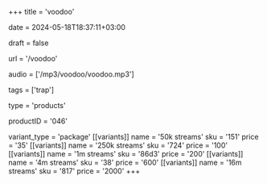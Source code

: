 +++
title = 'voodoo'

date = 2024-05-18T18:37:11+03:00

draft = false

url = '/voodoo'

audio = ['/mp3/voodoo/voodoo.mp3']

tags = ['trap']

type = 'products'

productID = '046'

variant_type = 'package'
[[variants]]
name = '50k streams'
sku = '151'
price = '35'
[[variants]]
name = '250k streams'
sku = '724'
price = '100'
[[variants]]
name = '1m streams'
sku = '86d3'
price = '200'
[[variants]]
name = '4m streams'
sku = '38'
price = '600'
[[variants]]
name = '16m streams'
sku = '817'
price = '2000'
+++
